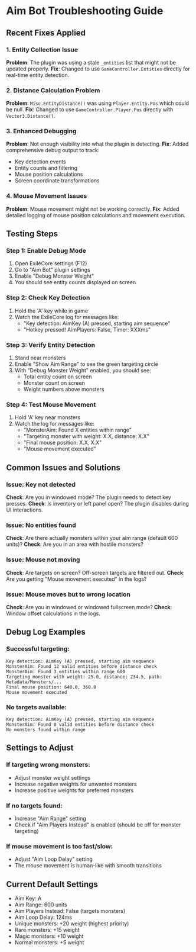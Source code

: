 # Aim Bot Troubleshooting Guide

## Recent Fixes Applied

### 1. Entity Collection Issue
**Problem**: The plugin was using a stale `_entities` list that might not be updated properly.
**Fix**: Changed to use `GameController.Entities` directly for real-time entity detection.

### 2. Distance Calculation Problem
**Problem**: `Misc.EntityDistance()` was using `Player.Entity.Pos` which could be null.
**Fix**: Changed to use `GameController.Player.Pos` directly with `Vector3.Distance()`.

### 3. Enhanced Debugging
**Problem**: Not enough visibility into what the plugin is detecting.
**Fix**: Added comprehensive debug output to track:
- Key detection events
- Entity counts and filtering
- Mouse position calculations
- Screen coordinate transformations

### 4. Mouse Movement Issues
**Problem**: Mouse movement might not be working correctly.
**Fix**: Added detailed logging of mouse position calculations and movement execution.

## Testing Steps

### Step 1: Enable Debug Mode
1. Open ExileCore settings (F12)
2. Go to "Aim Bot" plugin settings
3. Enable "Debug Monster Weight"
4. You should see entity counts displayed on screen

### Step 2: Check Key Detection
1. Hold the 'A' key while in game
2. Watch the ExileCore log for messages like:
   - "Key detection: AimKey (A) pressed, starting aim sequence"
   - "Hotkey pressed! AimPlayers: False, Timer: XXXms"

### Step 3: Verify Entity Detection
1. Stand near monsters
2. Enable "Show Aim Range" to see the green targeting circle
3. With "Debug Monster Weight" enabled, you should see:
   - Total entity count on screen
   - Monster count on screen
   - Weight numbers above monsters

### Step 4: Test Mouse Movement
1. Hold 'A' key near monsters
2. Watch the log for messages like:
   - "MonsterAim: Found X entities within range"
   - "Targeting monster with weight: X.X, distance: X.X"
   - "Final mouse position: X.X, X.X"
   - "Mouse movement executed"

## Common Issues and Solutions

### Issue: Key not detected
**Check**: Are you in windowed mode? The plugin needs to detect key presses.
**Check**: Is inventory or left panel open? The plugin disables during UI interactions.

### Issue: No entities found
**Check**: Are there actually monsters within your aim range (default 600 units)?
**Check**: Are you in an area with hostile monsters?

### Issue: Mouse not moving
**Check**: Are targets on screen? Off-screen targets are filtered out.
**Check**: Are you getting "Mouse movement executed" in the logs?

### Issue: Mouse moves but to wrong location
**Check**: Are you in windowed or windowed fullscreen mode?
**Check**: Window offset calculations in the logs.

## Debug Log Examples

### Successful targeting:
```
Key detection: AimKey (A) pressed, starting aim sequence
MonsterAim: Found 12 valid entities before distance check
MonsterAim: Found 3 entities within range 600
Targeting monster with weight: 25.0, distance: 234.5, path: Metadata/Monsters/...
Final mouse position: 640.0, 360.0
Mouse movement executed
```

### No targets available:
```
Key detection: AimKey (A) pressed, starting aim sequence
MonsterAim: Found 0 valid entities before distance check
No monsters found within range
```

## Settings to Adjust

### If targeting wrong monsters:
- Adjust monster weight settings
- Increase negative weights for unwanted monsters
- Increase positive weights for preferred monsters

### If no targets found:
- Increase "Aim Range" setting
- Check if "Aim Players Instead" is enabled (should be off for monster targeting)

### If mouse movement is too fast/slow:
- Adjust "Aim Loop Delay" setting
- The mouse movement is human-like with smooth transitions

## Current Default Settings
- Aim Key: A
- Aim Range: 600 units
- Aim Players Instead: False (targets monsters)
- Aim Loop Delay: 124ms
- Unique monsters: +20 weight (highest priority)
- Rare monsters: +15 weight
- Magic monsters: +10 weight
- Normal monsters: +5 weight 